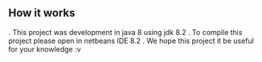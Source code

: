 ## How it works
. This project was development in java 8 using jdk 8.2
. To compile this project please open in netbeans IDE 8.2
. We hope this project it be useful for your knowledge :v
